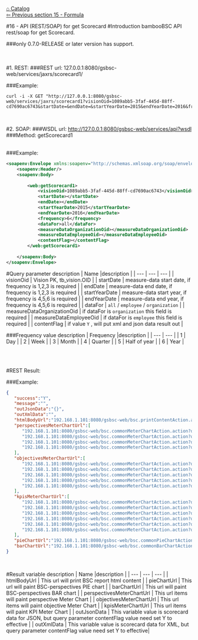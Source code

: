 
<a href="https://github.com/billchen198318/bamboobsc/blob/master/core-doc/dev-docs/00-Catalog.md">⌂ Catalog</a><br/>
<a href="https://github.com/billchen198318/bamboobsc/blob/master/core-doc/dev-docs/15-Formula.md">⇦ 
Previous section 15 - Formula</a>


#16 - API (REST/SOAP) for get Scorecard
#Introduction
bambooBSC API rest/soap for get Scorecard.

###only 0.7.0-RELEASE or later version has support.

<br/>
<br/>
#1. REST:
###REST url:
127.0.0.1:8080/gsbsc-web/services/jaxrs/scorecard1/

###Example:
```
curl -i -X GET "http://127.0.0.1:8080/gsbsc-web/services/jaxrs/scorecard1?visionOid=1089abb5-3faf-445d-88ff-cd7690ac6743&startDate=&endDate=&startYearDate=2015&endYearDate=2016&frequency=6&dataFor=all&measureDataOrganizationOid=&measureDataEmployeeOid=&contentFlag="
```
<br>

#2. SOAP:
###WSDL url:
http://127.0.0.1:8080/gsbsc-web/services/api?wsdl
###Method:
getScorecard1

<br>
###Example:

```XML
<soapenv:Envelope xmlns:soapenv="http://schemas.xmlsoap.org/soap/envelope/" xmlns:web="http://webservice.bsc.greenstep.netsteadfast.com/">
	<soapenv:Header/>
	<soapenv:Body>
		   
		<web:getScorecard1>
			<visionOid>1089abb5-3faf-445d-88ff-cd7690ac6743</visionOid>
			<startDate></startDate>
			<endDate></endDate>
			<startYearDate>2015</startYearDate>
			<endYearDate>2016</endYearDate>
			<frequency>6</frequency>
			<dataFor>all</dataFor>
			<measureDataOrganizationOid></measureDataOrganizationOid>
			<measureDataEmployeeOid></measureDataEmployeeOid>
			<contentFlag></contentFlag>
		</web:getScorecard1>
		      
	</soapenv:Body>
</soapenv:Envelope>
```


#Query parameter description
| Name |description |
| --- | --- | --- |
| visionOid | Vision PK, tb_vision.OID |
| startDate | measure-data start date, if frequency is 1,2,3 is required |
| endDate | measure-data end date, if frequency is 1,2,3 is required |
| startYearDate | measure-data start year, if frequency is 4,5,6 is required |
| endYearDate | measure-data end year, if frequency is 4,5,6 is required |
| dataFor | `all` / `employee` / `organization` |
| measureDataOrganizationOid | if dataFor is `organization` this field is required |
| measureDataEmployeeOid | if dataFor is `employee` this field is required |
| contentFlag | if value `Y` , will put xml and json data result out |


###Frequency value description
| Frequency |description | 
| --- | --- |
| 1 | Day |
| 2 | Week |
| 3 | Month |
| 4 | Quarter |
| 5 | Half of year |
| 6 | Year |

<br/>
<br/>

#REST Result:

###Example:

```JSON
{
   "success":"Y",
   "message":"",
   "outJsonData":"{}",
   "outXmlData":"",
   "htmlBodyUrl":"192.168.1.101:8080/gsbsc-web/bsc.printContentAction.action?oid=67b28d05-008f-40ec-8c2f-28b548888f78",
   "perspectivesMeterChartUrl":[
      "192.168.1.101:8080/gsbsc-web/bsc.commonMeterChartAction.action?oid=df042678-401c-48ea-ac87-b14564b38377",
      "192.168.1.101:8080/gsbsc-web/bsc.commonMeterChartAction.action?oid=8f6c9d81-4680-42df-9b5b-704efb25a627",
      "192.168.1.101:8080/gsbsc-web/bsc.commonMeterChartAction.action?oid=30d85422-0d85-47bb-ae57-ef4aee28bbec",
      "192.168.1.101:8080/gsbsc-web/bsc.commonMeterChartAction.action?oid=169ab07b-5418-47e4-9cb3-e3dbc876c83f"
   ],
   "objectivesMeterChartUrl":[
      "192.168.1.101:8080/gsbsc-web/bsc.commonMeterChartAction.action?oid=2b527381-073d-4a6d-8782-da7d25df50ae",
      "192.168.1.101:8080/gsbsc-web/bsc.commonMeterChartAction.action?oid=244f6394-c3df-497c-a99a-1f6e318d9635",
      "192.168.1.101:8080/gsbsc-web/bsc.commonMeterChartAction.action?oid=f45c7f6b-484b-4dfe-b85c-eb791b7cf2ef",
      "192.168.1.101:8080/gsbsc-web/bsc.commonMeterChartAction.action?oid=c471648c-c5b4-435b-832c-8599c135fb10",
      "192.168.1.101:8080/gsbsc-web/bsc.commonMeterChartAction.action?oid=0a427383-5599-4665-b243-9a384caab7d8"
   ],
   "kpisMeterChartUrl":[
      "192.168.1.101:8080/gsbsc-web/bsc.commonMeterChartAction.action?oid=26f99629-a201-48c8-b9c1-0cf9821ee0aa",
      "192.168.1.101:8080/gsbsc-web/bsc.commonMeterChartAction.action?oid=1d01f2fc-6323-418c-9831-d5e552094aea",
      "192.168.1.101:8080/gsbsc-web/bsc.commonMeterChartAction.action?oid=fc33691c-7198-46e8-b52d-27f0bad69f5f",
      "192.168.1.101:8080/gsbsc-web/bsc.commonMeterChartAction.action?oid=ec9ceaa5-b877-4f5b-912b-539375e5826c",
      "192.168.1.101:8080/gsbsc-web/bsc.commonMeterChartAction.action?oid=8c354778-8932-46ff-8a55-84d19d663e71",
      "192.168.1.101:8080/gsbsc-web/bsc.commonMeterChartAction.action?oid=f88423e8-bc02-4285-8f53-649f21ff7abe"
   ],
   "pieChartUrl":"192.168.1.101:8080/gsbsc-web/bsc.commonPieChartAction.action?oid=6181f976-a293-46d7-a77d-80c8a21ffeab",
   "barChartUrl":"192.168.1.101:8080/gsbsc-web/bsc.commonBarChartAction.action?oid=ec271a18-e9fb-4dcd-9a6f-91fd43d3a86f"
}
```

<br>

#Result variable description
| Name |description |
| --- | --- | --- |
| htmlBodyUrl | This url will print BSC report html content |
| pieChartUrl | This url will paint BSC-perspectives PIE chart |
| barChartUrl | This url will paint BSC-perspectives BAR chart |
| perspectivesMeterChartUrl | This url items will paint perspective Meter Chart |
| objectivesMeterChartUrl | This url items will paint objective Meter Chart |
| kpisMeterChartUrl | This url items will paint KPI Meter Chart |
| outJsonData | This variable value is scorecard data for JSON, but query parameter contentFlag value need set Y to effective |
| outXmlData | This variable value is scorecard data for XML, but query parameter contentFlag value need set Y to effective|

